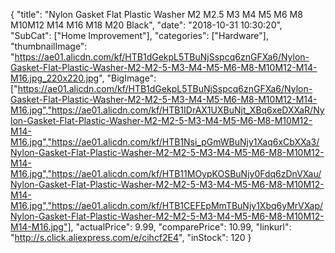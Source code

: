 {
	"title": "Nylon Gasket Flat Plastic Washer M2 M2.5 M3 M4 M5 M6 M8 M10M12 M14 M16 M18 M20 Black",
	"date": "2018-10-31 10:30:20",
	"SubCat": ["Home Improvement"],
	"categories": ["Hardware"],
	"thumbnailImage": "https://ae01.alicdn.com/kf/HTB1dGekpL5TBuNjSspcq6znGFXa6/Nylon-Gasket-Flat-Plastic-Washer-M2-M2-5-M3-M4-M5-M6-M8-M10M12-M14-M16.jpg_220x220.jpg",
	"BigImage": ["https://ae01.alicdn.com/kf/HTB1dGekpL5TBuNjSspcq6znGFXa6/Nylon-Gasket-Flat-Plastic-Washer-M2-M2-5-M3-M4-M5-M6-M8-M10M12-M14-M16.jpg","https://ae01.alicdn.com/kf/HTB1IDrAX1UXBuNjt_XBq6xeDXXaR/Nylon-Gasket-Flat-Plastic-Washer-M2-M2-5-M3-M4-M5-M6-M8-M10M12-M14-M16.jpg","https://ae01.alicdn.com/kf/HTB1Nsi_pGmWBuNjy1Xaq6xCbXXa3/Nylon-Gasket-Flat-Plastic-Washer-M2-M2-5-M3-M4-M5-M6-M8-M10M12-M14-M16.jpg","https://ae01.alicdn.com/kf/HTB11MOypKOSBuNjy0Fdq6zDnVXau/Nylon-Gasket-Flat-Plastic-Washer-M2-M2-5-M3-M4-M5-M6-M8-M10M12-M14-M16.jpg","https://ae01.alicdn.com/kf/HTB1CEFEpMmTBuNjy1Xbq6yMrVXap/Nylon-Gasket-Flat-Plastic-Washer-M2-M2-5-M3-M4-M5-M6-M8-M10M12-M14-M16.jpg"],
	"actualPrice": 9.99,
	"comparePrice": 10.99,
	"linkurl": "http://s.click.aliexpress.com/e/cihcf2E4",
	"inStock": 120
}
